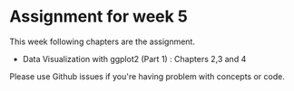 # Assignment for week 5

This week following chapters are the assignment.

* Data Visualization with ggplot2 (Part 1) : Chapters 2,3 and 4

Please use Github issues if you're having problem with concepts or code.
